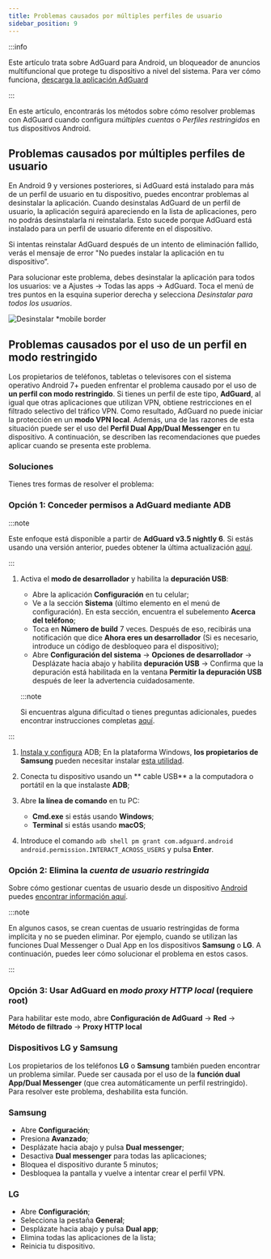 ```yaml
---
title: Problemas causados por múltiples perfiles de usuario
sidebar_position: 9
---
```


:::info

Este artículo trata sobre AdGuard para Android, un bloqueador de anuncios multifuncional que protege tu dispositivo a nivel del sistema. Para ver cómo funciona, [descarga la aplicación AdGuard](https://agrd.io/download-kb-adblock)

:::

En este artículo, encontrarás los métodos sobre cómo resolver problemas con AdGuard cuando configura *múltiples cuentas* o *Perfiles restringidos* en tus dispositivos Android.

## Problemas causados por múltiples perfiles de usuario

En Android 9 y versiones posteriores, si AdGuard está instalado para más de un perfil de usuario en tu dispositivo, puedes encontrar problemas al desinstalar la aplicación. Cuando desinstalas AdGuard de un perfil de usuario, la aplicación seguirá apareciendo en la lista de aplicaciones, pero no podrás desinstalarla ni reinstalarla. Esto sucede porque AdGuard está instalado para un perfil de usuario diferente en el dispositivo.

Si intentas reinstalar AdGuard después de un intento de eliminación fallido, verás el mensaje de error "No puedes instalar la aplicación en tu dispositivo”.

Para solucionar este problema, debes desinstalar la aplicación para todos los usuarios: ve a Ajustes → Todas las apps → AdGuard. Toca el menú de tres puntos en la esquina superior derecha y selecciona *Desinstalar para todos los usuarios*.

![Desinstalar *mobile border](https://cdn.adtidy.org/blog/new/tu49hmultiple_users.png)

## Problemas causados por el uso de un perfil en modo restringido

Los propietarios de teléfonos, tabletas o televisores con el sistema operativo Android 7+ pueden enfrentar el problema causado por el uso de **un perfil con modo restringido**. Si tienes un perfil de este tipo, **AdGuard**, al igual que otras aplicaciones que utilizan VPN, obtiene restricciones en el filtrado selectivo del tráfico VPN. Como resultado, AdGuard no puede iniciar la protección en un **modo VPN local**. Además, una de las razones de esta situación puede ser el uso del **Perfil Dual App/Dual Messenger** en tu dispositivo. A continuación, se describen las recomendaciones que puedes aplicar cuando se presenta este problema.

### Soluciones

Tienes tres formas de resolver el problema:

### Opción 1: Conceder permisos a AdGuard mediante ADB

:::note

Este enfoque está disponible a partir de **AdGuard v3.5 nightly 6**. Si estás usando una versión anterior, puedes obtener la última actualización [aquí](https://adguard.com/adguard-android/overview.html).

:::

1. Activa el **modo de desarrollador** y habilita la **depuración USB**:

    - Abre la aplicación **Configuración** en tu celular;
    - Ve a la sección **Sistema** (último elemento en el menú de configuración). En esta sección, encuentra el subelemento **Acerca del teléfono**;
    - Toca en **Número de build** 7 veces. Después de eso, recibirás una notificación que dice **Ahora eres un desarrollador** (Si es necesario, introduce un código de desbloqueo para el dispositivo);
    - Abre **Configuración del sistema** → **Opciones de desarrollador** → Desplázate hacia abajo y habilita **depuración USB** → Confirma que la depuración está habilitada en la ventana **Permitir la depuración USB** después de leer la advertencia cuidadosamente.

    :::note

    Si encuentras alguna dificultad o tienes preguntas adicionales, puedes encontrar instrucciones completas [aquí](https://developer.android.com/studio/debug/dev-options).


:::

1. [Instala y configura](https://www.xda-developers.com/install-adb-windows-macos-linux/) ADB; En la plataforma Windows, **los propietarios de Samsung** pueden necesitar instalar [esta utilidad](https://developer.samsung.com/mobile/android-usb-driver.html).

1. Conecta tu dispositivo usando un ** cable USB** a la computadora o portátil en la que instalaste **ADB**;

1. Abre **la línea de comando** en tu PC:

    - **Cmd.exe** si estás usando **Windows**;
    - **Terminal** si estás usando **macOS**;

1. Introduce el comando `adb shell pm grant com.adguard.android android.permission.INTERACT_ACROSS_USERS` y pulsa **Enter**.

### Opción 2: Elimina la *cuenta de usuario restringida*

Sobre cómo gestionar cuentas de usuario desde un dispositivo [Android](https://support.google.com/a/answer/6223444?hl=en) puedes [encontrar información aquí](https://support.google.com/a/answer/6223444?hl=en).

:::note

En algunos casos, se crean cuentas de usuario restringidas de forma implícita y no se pueden eliminar. Por ejemplo, cuando se utilizan las funciones Dual Messenger o Dual App en los dispositivos **Samsung** o **LG**. A continuación, puedes leer cómo solucionar el problema en estos casos.

:::

### Opción 3: Usar AdGuard en *modo proxy HTTP local* (requiere root)

Para habilitar este modo, abre **Configuración de AdGuard** → **Red** → **Método de filtrado** → **Proxy HTTP local**

### Dispositivos LG y Samsung

Los propietarios de los teléfonos **LG** o **Samsung** también pueden encontrar un problema similar. Puede ser causada por el uso de la **función dual App/Dual Messenger** (que crea automáticamente un perfil restringido). Para resolver este problema, deshabilita esta función.

### Samsung

- Abre **Configuración**;
- Presiona **Avanzado**;
- Desplázate hacia abajo y pulsa **Dual messenger**;
- Desactiva **Dual messenger** para todas las aplicaciones;
- Bloquea el dispositivo durante 5 minutos;
- Desbloquea la pantalla y vuelve a intentar crear el perfil VPN.

### LG

- Abre **Configuración**;
- Selecciona la pestaña **General**;
- Desplázate hacia abajo y pulsa **Dual app**;
- Elimina todas las aplicaciones de la lista;
- Reinicia tu dispositivo.
